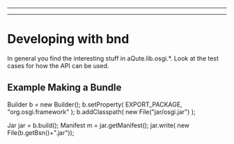___
___
# Developing with bnd
In general you find the interesting stuff in aQute.lib.osgi.*. Look at the test cases for how the API can be used.
 
## Example Making a Bundle

  Builder b = new Builder();
  b.setProperty( EXPORT_PACKAGE, "org.osgi.framework" );
  b.addClasspath( new File("jar/osgi.jar") );

  Jar jar = b.build();
  Manifest m = jar.getManifest();
  jar.write( new File(b.getBsn()+".jar"));

